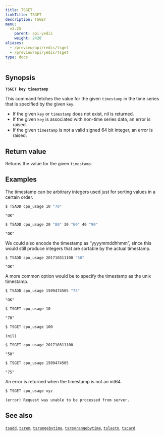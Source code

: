 ```yaml
---
title: TSGET
linkTitle: TSGET
description: TSGET
menu:
  v2.25
    parent: api-yedis
    weight: 2420
aliases:
  - /preview/api/redis/tsget
  - /preview/api/yedis/tsget
type: docs
---
```


## Synopsis

**`TSGET key timestamp`**

This command fetches the value for the given `timestamp` in the time series that is specified by the
given `key`.

- If the given `key` or `timestamp` does not exist, nil is returned.
- If the given `key` is associated with non-time series data, an error is raised.
- If the given `timestamp` is not a valid signed 64 bit integer, an error is raised.

## Return value

Returns the value for the given `timestamp`.

## Examples

The timestamp can be arbitrary integers used just for sorting values in a certain order.

```sh
$ TSADD cpu_usage 10 "70"
```

```
"OK"
```

```sh
$ TSADD cpu_usage 20 "80" 30 "60" 40 "90"
```

```
"OK"
```

We could also encode the timestamp as “yyyymmddhhmm”, since this would still produce integers that are sortable by the actual timestamp.

```sh
$ TSADD cpu_usage 201710311100 "50"
```

```
"OK"
```

A more common option would be to specify the timestamp as the unix timestamp.

```sh
$ TSADD cpu_usage 1509474505 "75"
```

```
"OK"
```

```sh
$ TSGET cpu_usage 10
```

```
"70"
```

```sh
$ TSGET cpu_usage 100
```

```
(nil)
```

```sh
$ TSGET cpu_usage 201710311100
```

```
"50"
```

```sh
$ TSGET cpu_usage 1509474505
```

```
"75"
```

An error is returned when the timestamp is not an int64.

```sh
$ TSGET cpu_usage xyz
```

```
(error) Request was unable to be processed from server.
```

## See also
[`tsadd`](../tsadd/), [`tsrem`](../tsrem/), [`tsrangebytime`](../tsrangebytime/),
[`tsrevrangebytime`](../tsrevrangebytime/), [`tslastn`](../tslastn/), [`tscard`](../tscard/)
